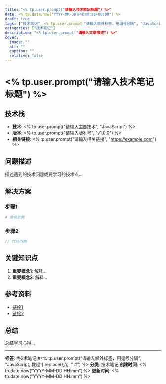 ```yaml
---
title: "<% tp.user.prompt("请输入技术笔记标题") %>"
date: <% tp.date.now("YYYY-MM-DDTHH:mm:ss+08:00") %>
draft: true
tags: ["技术笔记", <% tp.user.prompt("请输入额外标签，用逗号分隔", "JavaScript, 教程") %>]
categories: ["技术笔记"]
description: "<% tp.user.prompt("请输入文章描述") %>"
cover:
  image: ""
  alt: ""
  caption: ""
  relative: false
---
```


# <% tp.user.prompt("请输入技术笔记标题") %>

## 技术栈

- **技术**: <% tp.user.prompt("请输入主要技术", "JavaScript") %>
- **版本**: <% tp.user.prompt("请输入版本号", "v1.0.0") %>
- **相关链接**: <% tp.user.prompt("请输入相关链接", "https://example.com") %>

## 问题描述

描述遇到的技术问题或要学习的技术点...

## 解决方案

### 步骤1

```bash
# 命令示例
```

### 步骤2

```javascript
// 代码示例
```

## 关键知识点

1. **重要概念1**: 解释...
2. **重要概念2**: 解释...

## 参考资料

- [链接1](url)
- [链接2](url)

## 总结

总结学习心得...

---

**标签**: #技术笔记 #<% tp.user.prompt("请输入额外标签，用逗号分隔", "JavaScript, 教程").replace(/,/g, " #") %>
**分类**: 技术笔记
**创建时间**: <% tp.date.now("YYYY-MM-DD HH:mm") %>
**更新时间**: <% tp.date.now("YYYY-MM-DD HH:mm") %>
